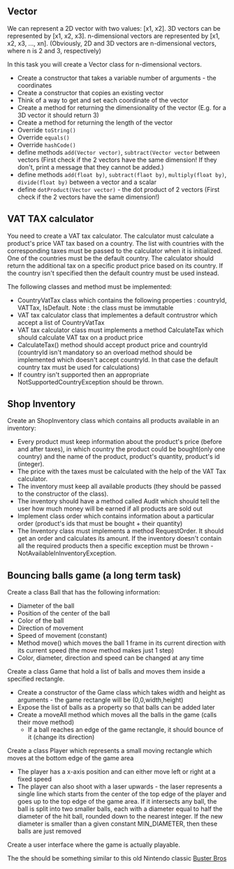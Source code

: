 ## Vector
We can represent a 2D vector with two values: [x1, x2]. 3D vectors can be represented by [x1, x2, x3]. n-dimensional vectors are represented by [x1, x2, x3, ..., xn]. (Obviously, 2D and 3D vectors are n-dimensional vectors, where n is 2 and 3, respectively)

In this task you will create a Vector class for n-dimensional vectors.

* Create a constructor that takes a variable number of arguments - the coordinates
* Create a constructor that copies an existing vector
* Think of a way to get and set each coordinate of the vector
* Create a method for returning the dimensionality of the vector (E.g. for a 3D vector it should return 3)
* Create a method for returning the length of the vector
* Override `toString()`
* Override `equals()`
* Override `hashCode()`
* define methods `add(Vector vector)`, `subtract(Vector vector` between vectors (First check if the 2 vectors have the same dimension! If they don't, print a message that they cannot be added.)
* define methods `add(float by)`, `subtract(flaot by)`, `multiply(float by)`, `divide(float by)` between a vector and a scalar
* define `dotProduct(Vector vector)` - the dot product of 2 vectors (First check if the 2 vectors have the same dimension!)

## VAT TAX calculator

You need to create a VAT tax calculator.
The calculator must calculate a product's price VAT tax based on a country.
The list with countries with the corresponding taxes must be passed to the calculator when it is initialized.
One of the countries must be the default country.
The calculator should return the additional tax on a specific product price based on its country.
If the country isn't specified then the default country must be used instead.

The following classes and method must be implemented:

* CountryVatTax class which contains the following properties : countryId, VATTax, IsDefault.
Note : the class must be immutable
* VAT tax calculator class that implementes a default contrustror which accept a list of CountryVatTax
* VAT tax calculator class must implements a method CalculateTax which should calculate VAT tax on a product price
* CalculateTax() method should accept product price and countryId (countryId isn't mandatory so an overload method should be implemented which doesn't accept countryId. In that case the default country tax must be used for calculations)
* If country isn't supported then an appropriate NotSupportedCountryException should be thrown.

## Shop Inventory

Create an ShopInventory class which contains all products available in an inventory:

* Every product must keep information about the product's price (before and after taxes), in which country the product could be bought(only one country) and the name of the product, product's quantity, product's id (integer).
* The price with the taxes must be calculated with the help of the VAT Tax calculator.
* The inventory must keep all available products (they should be passed to the constructor of the class).
* The inventory should have a method called Audit which should tell the user how much money will be earned if all products are sold out
* Implement class order which contains information about a particular order (product's ids that must be bought + their quantity)
* The Inventory class must implements a method RequestOrder. It should get an order and calculates its amount. If the inventory doesn't contain all the required products then a specific exception must be thrown - NotAvailableInInventoryException.

## Bouncing balls game (a long term task)

Create a class Ball that has the following information:

* Diameter of the ball
* Position of the center of the ball
* Color of the ball
* Direction of movement
* Speed of movement (constant)
* Method move() which moves the ball 1 frame in its current direction with its current speed (the move method makes just 1 step)
* Color, diameter, direction and speed can be changed at any time

Create a class Game that hold a list of balls and moves them inside a specified rectangle.

* Create a constructor of the Game class which takes width and height as arguments - 
the game rectangle will be (0,0,width,height)
* Expose the list of balls as a property so that balls can be added later
* Create a moveAll method which moves all the balls in the game (calls their move method)
  * If a ball reaches an edge of the game rectangle, it should bounce of it (change its direction)
  
Create a class Player which represents a small moving rectangle which moves at the bottom edge of the game area
* The player has a x-axis position and can either move left or right at a fixed speed
* The player can also shoot with a laser upwards - the laser represents a single line which starts from the center
of the top edge of the player and goes up to the top edge of the game area. If it intersects any ball, the ball
is split into two smaller balls, each with a diameter equal to half the diameter of the hit ball, rounded down to
the nearest integer. If the new diameter is smaller than a given constant MIN_DIAMETER, then these balls are just removed

Create a user interface where the game is actually playable.

The the should be something similar to this old Nintendo classic [Buster Bros](https://www.youtube.com/watch?v=ulfIohdFv08)
